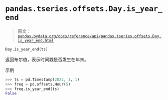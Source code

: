 # `pandas.tseries.offsets.Day.is_year_end`

> 原文：[`pandas.pydata.org/docs/reference/api/pandas.tseries.offsets.Day.is_year_end.html`](https://pandas.pydata.org/docs/reference/api/pandas.tseries.offsets.Day.is_year_end.html)

```py
Day.is_year_end(ts)
```

返回布尔值，表示时间戳是否发生在年末。

示例

```py
>>> ts = pd.Timestamp(2022, 1, 1)
>>> freq = pd.offsets.Hour(5)
>>> freq.is_year_end(ts)
False 
```
